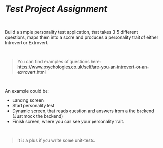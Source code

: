 # _Test Project Assignment_

<br>

Build a simple personality test application, that takes 3-5 different questions, maps them into a score and produces a personality trait of either Introvert or Extrovert.

<br>

> You can find examples of questions here: <https://www.psychologies.co.uk/self/are-you-an-introvert-or-an-extrovert.html>

<br>

An example could be:

- Landing screen
- Start personality test
- Dynamic screen, that reads question and answers from a the backend (Just mock the backend)
- Finish screen, where you can see your personality trait.

<br>

> It is a plus if you write some unit-tests.
